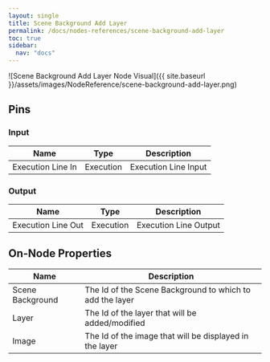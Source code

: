 ```yaml
---
layout: single
title: Scene Background Add Layer
permalink: /docs/nodes-references/scene-background-add-layer
toc: true
sidebar:
  nav: "docs"
---
```



![Scene Background Add Layer Node Visual]({{ site.baseurl }}/assets/images/NodeReference/scene-background-add-layer.png)

## Pins

### Input

| Name | Type | Description |
| --- | --- | --- |
| Execution Line In | Execution | Execution Line Input |

### Output

| Name | Type | Description |
| --- | --- | --- |
| Execution Line Out | Execution | Execution Line Output |

## On-Node Properties

| Name | Description |
| --- | --- |
| Scene Background | The Id of the Scene Background to which to add the layer |
| Layer | The Id of the layer that will be added/modified |
| Image | The Id of the image that will be displayed in the layer |